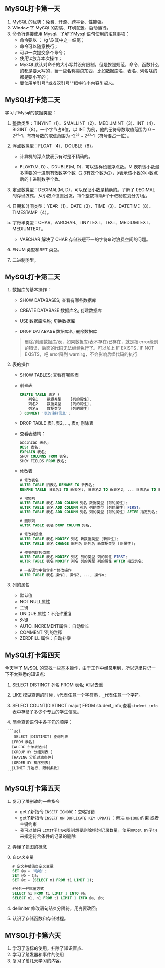 ## MySQL打卡第一天
1. MySQL 的优势：免费、开源、跨平台、性能强。
2. Window 下 MySQL的安装、环境配置、启动运行。
3. 命令行连接使用 Mysql，了解了Mysql 语句使用的注意事项：
   - 命令要以 ； \g \G 其中之一结尾；
   - 命令可以随意换行；
   - 可以一次提交多个命令；
   - 使用\c放弃本次操作；
   - MySQL默认对命令的大小写并没有限制，但是按照规范，命令、函数什么的都是要大写的，而一些名称类的东西，比如数据库名，表名、列名啥的都是要小写的；
   - 要使用单引号''或者双引号""把字符串内容引起来。

## MySQL打卡第二天

学习了Mysql的数据类型：

1. 整数类型：TINYINT（1）、SMALLINT（2）、MEDIUMINT（3）、INT（4）、BIGINT（8）。一个字节占8位，以 INT 为例，他的无符号数取值范围为 0 ~ 2²⁴-1，有符号数的取值范围为 -2²³ ~ 2²³-1（符号要占一位）。
2. 浮点数类型：FLOAT（4）、DOUBLE（8）。

   - 计算机的浮点数表示有时是不精确的。

   - FLOAT(M, D) 、DOUBLE(M, D)，可以这样设置浮点数。M 表示该小数最多需要的十进制有效数字个数（2.3有效个数为2），`D`表示该小数的小数点后的十进制数字个数。
 3. 定点数类型：DECIMAL(M, D)，可以保证小数是精确的。了解了 DECIMAL 的存储方式，从小数点位置出发，每个整数每隔9个十进制位划分为1组。
 4. 日期和时间类型：YEAR（1）、DATE（3）、TIME（3）、DATETIME（8）、TIMESTAMP（4）。
 5. 字符串类型：CHAR、VARCHAR、TINYTEXT、TEXT、MEDIUMTEXT、MEDIUMTEXT。

    - VARCHAR 解决了 CHAR 存储长短不一的字符串时浪费空间的问题。
6. ENUM 类型和SET 类型。
7. 二进制类型。

## MySQL打卡第三天

1. 数据库的基本操作：

   - SHOW DATABASES; 查看有哪些数据库

   - CREATE DATABASE 数据库名; 创建数据库

   - USE 数据库名称; 切换数据库

   - DROP DATABASE 数据库名; 删除数据库

   >删除/创建数据库/表，如果数据库/表不存在/已存在，就是报 error级别的错误，后面的代码无法继续执行了。可以加上 IF EXISTS / IF NOT EXISTS，吧 error降到 warning，不会影响后续代码的执行

2. 表的操作

   - SHOW TABLES; 查看有哪些表

   - 创建表

     ```sql
     CREATE TABLE 表名 (
         列名1    数据类型    [列的属性],
         列名2    数据类型    [列的属性],
         列名n    数据类型    [列的属性]
     ) COMMENT '表的注释信息';
     ```

   - DROP TABLE 表1, 表2, ..., 表n; 删除表

   - 查看表结构：

     ```sql
     DESCRIBE 表名;
     DESC 表名;
     EXPLAIN 表名;
     SHOW COLUMNS FROM 表名;
     SHOW FIELDS FROM 表名;
     ```
     
   - 修改表

     ```SQL
     # 修改表名
     ALTER TABLE 旧表名 RENAME TO 新表名; 
     RENAME TABLE 旧表名1 TO 新表名1, 旧表名2 TO 新表名2, ... 旧表名n TO 新表名n;
     
     # 增加列
     ALTER TABLE 表名 ADD COLUMN 列名 数据类型 [列的属性];
     ALTER TABLE 表名 ADD COLUMN 列名 列的类型 [列的属性] FIRST;
     ALTER TABLE 表名 ADD COLUMN 列名 列的类型 [列的属性] AFTER 指定列名;
     
     # 删除列
     ALTER TABLE 表名 DROP COLUMN 列名;
     
     # 修改列信息
     ALTER TABLE 表名 MODIFY 列名 新数据类型 [新属性];
     ALTER TABLE 表名 CHANGE 旧列名 新列名 新数据类型 [新属性];
     
     # 修改列排列位置
     ALTER TABLE 表名 MODIFY 列名 列的类型 列的属性 FIRST;
     ALTER TABLE 表名 MODIFY 列名 列的类型 列的属性 AFTER 指定列名;
     
     # 一条语句中包含多个修改操作
     ALTER TABLE 表名 操作1, 操作2, ..., 操作n;
     ```
     
     

3. 列的属性

   - 默认值
   - NOT NULL属性
   - 主键
   - UNIQUE 属性：不允许重复
   - 外键
   - AUTO_INCREMENT属性：自动增长
   - COMMENT '列的注释
   - ZEROFILL 属性：自动补零

   
   
## MySQL打卡第四天

   今天学了 MySQL 的查找一些基本操作，由于工作中经常用到，所以这里只记一下不太熟悉的知识点:

   1. SELECT DISTINCT 列名 FROM 表名; 可以去重
   
   2. LIKE 模糊查询的时候，`%`代表任意一个字符串，`_`代表任意一个字符。
   
   3. SELECT COUNT(DISTINCT major) FROM student_info;查看`student_info`表中存储了多少个专业的学生信息。
   
   4. 简单查询语句中各子句的顺序：

     ```sql
    	SELECT [DISTINCT] 查询列表
       [FROM 表名]
       [WHERE 布尔表达式]
       [GROUP BY 分组列表 ]
       [HAVING 分组过滤条件]
       [ORDER BY 排序列表]
       [LIMIT 开始行, 限制条数]
     ```

## MySQL打卡第五天

   1. 复习了增删改的一些指令
   
      - get了新指令 `INSERT IGNORE`：忽略报错
      - get了新指令 `INSERT ON DUPLICATE KEY UPDATE` ：解决 `UNIQUE` 约束 或者主键约束
      - 我可以使用 `LIMIT`子句来限制想要删除掉的记录数量，使用`ORDER BY`子句来指定符合条件的记录的删除
   
   2. 弄懂了视图的概念
   
   3. 自定义变量
   
      ```sql
      # 定义并赋值自定义变量
      SET @a = '哈哈';
      SET @b = @a;
      SET @c = (SELECT m1 FROM t1 LIMIT 1);
      
      #另外一种赋值方式
      SELECT n1 FROM t1 LIMIT 1 INTO @a;
      SELECT m1, n1 FROM t1 LIMIT 1 INTO @a, @b;
      ```
   
   4. delimiter 修改语句结束分隔符，用完要改回`;`
   
   5. 认识了存储函数和存储过程。
   
      

## MYSQL打卡第六天

1. 学习了游标的使用，扫除了知识盲点。
2. 学习了触发器和事件的使用
3. 复习了前几天学习的内容。